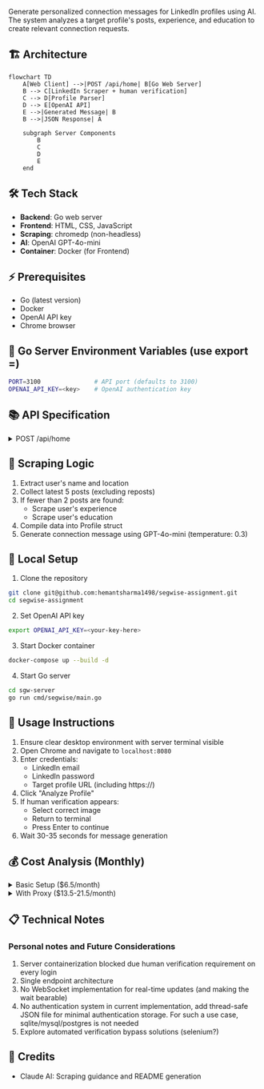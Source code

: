 

Generate personalized connection messages for LinkedIn profiles using AI. The system analyzes a target profile's posts, experience, and education to create relevant connection requests.

## 🏗️ Architecture

```mermaid
flowchart TD
    A[Web Client] -->|POST /api/home| B[Go Web Server]
    B --> C[LinkedIn Scraper + human verification]
    C --> D[Profile Parser]
    D --> E[OpenAI API]
    E -->|Generated Message| B
    B -->|JSON Response| A
    
    subgraph Server Components
        B
        C
        D
        E
    end
```

## 🛠️ Tech Stack
- **Backend**: Go web server
- **Frontend**: HTML, CSS, JavaScript
- **Scraping**: chromedp (non-headless)
- **AI**: OpenAI GPT-4o-mini
- **Container**: Docker (for Frontend)

## ⚡ Prerequisites
- Go (latest version)
- Docker
- OpenAI API key
- Chrome browser

## 🔐 Go Server Environment Variables (use export <key>=<val>)
```bash
PORT=3100               # API port (defaults to 3100)
OPENAI_API_KEY=<key>    # OpenAI authentication key
```

## 📚 API Specification

<details>
<summary>POST /api/home</summary>

Generate a connection message for a LinkedIn profile.

**Request Body:**
```go
type HomeReq struct {
    Email       string `json:"email"`
    Password    string `json:"password"`
    LinkedinUrl string `json:"linkedinUrl"`
}
```

**Response:**
```go
type HomeRes struct {
    Msg         string   `json:"msg"`
    ParamsUsed  []string `json:"paramsUsed"`
    RecentPosts string   `json:"recentPosts"`
}
```
</details>

## 🔄 Scraping Logic
1. Extract user's name and location
2. Collect latest 5 posts (excluding reposts)
3. If fewer than 2 posts are found:
   - Scrape user's experience
   - Scrape user's education
4. Compile data into Profile struct
5. Generate connection message using GPT-4o-mini (temperature: 0.3)

## 🚀 Local Setup

1. Clone the repository
```bash
git clone git@github.com:hemantsharma1498/segwise-assignment.git
cd segwise-assignment
```

2. Set OpenAI API key
```bash
export OPENAI_API_KEY=<your-key-here>
```

3. Start Docker container
```bash
docker-compose up --build -d
```

4. Start Go server
```bash
cd sgw-server
go run cmd/segwise/main.go
```

## 📝 Usage Instructions

1. Ensure clear desktop environment with server terminal visible
2. Open Chrome and navigate to `localhost:8080`
3. Enter credentials:
   - LinkedIn email
   - LinkedIn password
   - Target profile URL (including https://)
4. Click "Analyze Profile"
5. If human verification appears:
   - Select correct image
   - Return to terminal
   - Press Enter to continue
6. Wait 30-35 seconds for message generation

## 💰 Cost Analysis (Monthly)

<details>
<summary>Basic Setup ($6.5/month)</summary>

- DigitalOcean Droplet: $4
- OpenAI API (150 requests): $2.5
  - 550 tokens/request
  - 5 requests/day
  - 30 days/month
</details>

<details>
<summary>With Proxy ($13.5-21.5/month)</summary>

- Basic Setup: $6.5
- Rotating Proxy (IPRoyal/Bright Data): $7-15
</details>

## 📋 Technical Notes

### Personal notes and Future Considerations
1. Server containerization blocked due human verification requirement on every login
2. Single endpoint architecture
3. No WebSocket implementation for real-time updates (and making the wait bearable)
4. No authentication system in current implementation, add thread-safe JSON file for minimal authentication storage. For such a use case, sqlite/mysql/postgres is not needed
5. Explore automated verification bypass solutions (selenium?)

## 🙏 Credits
- Claude AI: Scraping guidance and README generation

